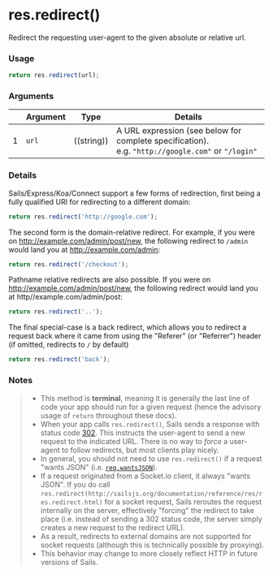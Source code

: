 # res.redirect()

Redirect the requesting user-agent to the given absolute or relative url.


### Usage
```js
return res.redirect(url);
```

### Arguments

|   | Argument       | Type        | Details |
|---|----------------|:-----------:|---------|
| 1 | `url`          | ((string))  | A URL expression (see below for complete specification).<br/> e.g. `"http://google.com"` or `"/login"`



### Details

Sails/Express/Koa/Connect support a few forms of redirection, first being a fully qualified URI for redirecting to a different domain:

```javascript
return res.redirect('http://google.com');
```

The second form is the domain-relative redirect.  For example, if you were on http://example.com/admin/post/new, the following redirect to `/admin` would land you at http://example.com/admin:

```javascript
return res.redirect('/checkout');
```

<!--
Probably more confusing than helpful:

This next redirect is relative to the mount point of the application. For example if you have a blog application mounted at /blog, ideally it has no knowledge of where it was mounted, so where a redirect of /admin/post/new would simply give you http://example.com/admin/post/new, the following mount-relative redirect would give you http://example.com/blog/admin/post/new:

```javascript
return res.redirect('admin/post/new');
```
-->


Pathname relative redirects are also possible. If you were on http://example.com/admin/post/new, the following redirect would land you at http//example.com/admin/post:

```javascript
return res.redirect('..');
```
The final special-case is a back redirect, which allows you to redirect a request back where it came from using the "Referer" (or "Referrer") header (if omitted, redirects to `/` by default)

```javascript
return res.redirect('back');
```

### Notes
> + This method is **terminal**, meaning it is generally the last line of code your app should run for a given request (hence the advisory usage of `return` throughout these docs).
> + When your app calls `res.redirect()`, Sails sends a response with status code [302](http://en.wikipedia.org/wiki/List_of_HTTP_status_codes#3xx_Redirection).  This instructs the user-agent to send a new request to the indicated URL.  There is no way to _force_ a user-agent to follow redirects, but most clients play nicely.
> + In general, you should not need to use `res.redirect()` if a request "wants JSON" (i.e. [`req.wantsJSON`](http://sailsjs.org/documentation/reference/req/req.wantsJSON.html)).
> + If a request originated from a Socket.io client, it always "wants JSON".  If you do call `res.redirect(http://sailsjs.org/documentation/reference/res/res.redirect.html)` for a socket request, Sails reroutes the request internally on the server, effectively "forcing" the redirect to take place (i.e. instead of sending a 302 status code, the server simply creates a new request to the redirect URL).
>  + As a result, redirects to external domains are not supported for socket requests (although this is technically possible by proxying).
>  + This behavior may change to more closely reflect HTTP in future versions of Sails.











<docmeta name="displayName" value="res.redirect()">
<docmeta name="pageType" value="method">

